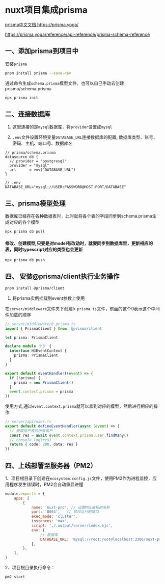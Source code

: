 # nuxt项目集成prisma

<a href="https://prisma.yoga/" target="_blank">prisma中文文档 https://prisma.yoga/</a>

<a href="https://prisma.yoga/reference/api-reference/prisma-schema-reference" target="_blank">https://prisma.yoga/reference/api-reference/prisma-schema-reference</a>

## 一、添加prisma到项目中
安装`prisma`
```bash
pnpm install prisma --save-dev
```
通过命令生成`schema.prisma`模型文件，也可以自己手动去创建prisma/schema.prisma
```bash
npx prisma init
```
## 二、连接数据库
1. 这里连接的是`mysql`数据库，将`provider`设置成`mysql`

2. `.env`文件设置环境变量`DATABASE_URL`连接数据库的配置,
数据库类型、账号、密码、主机、端口号、数据库名
```prisma
// prisma/schema.prisma
datasource db {
  // provider = "postgresql"
  provider = "mysql"
  url      = env("DATABASE_URL")
}

// .env
DATABASE_URL="mysql://USER:PASSWORD@HOST:PORT/DATABASE"
```

## 三、prisma模型处理
数据库已经存在各种数据表时，此时就将各个表的字段同步到schema.prisma生成对应的各个模型
```bash
npx prisma db pull
```

#### 修改、创建模型,只要是对model有改动时，就要同步到数据库里，更新相应的表，同时typescript对应的类型也会更新
```bash
npx prisma db push
```

## 四、 安装@prisma/client执行业务操作
```bash
pnpm install @prisma/client
```
1. 将prisma实例挂载到event参数上使用

在`server/middleware`文件夹下创建`0.prisma.ts`文件，前面的这个0表示这个中间件加载的顺序
```typescript
// server/middleware/0.prisma.ts
import { PrismaClient } from '@prisma/client'

let prisma: PrismaClient

declare module 'h3' {
  interface H3EventContext {
    prisma: PrismaClient
  }
}

export default eventHandler((event) => {
  if (!prisma) {
    prisma = new PrismaClient()
  }
  event.context.prisma = prisma
})
```

使用方式,通过`event.context.prisma`就可以拿到对应的模型，然后进行相应的操作
```typescript
// server/api/user.ts
export default defineEventHandler(async (event) => {
  // 获取用户表的所有用户
  const res = await event.context.prisma.user.findMany()
  // console.log(res)
  return { code: 200, data: res }
})
```

<!-- npx prisma db pull -->

<!-- npx prisma db push -->

## 四、上线部署至服务器（PM2）
1、项目根目录下创建在`ecosystem.config.js`文件，使用PM2作为进程监控，应用程序发生错误时，PM2会自动重启进程
```javascript
module.exports = {
    apps: [
        {
            name: 'nuxt-pro', // 设置PM2进程的名称
            port: '8004',   // 项目运行的端口
            exec_mode: 'cluster',
            instances: 'max',
            script: './.output/server/index.mjs',
            env: {
                // 数据库
                DATABASE_URL: 'mysql://root:root@localhost:3306/nuxt-pro',  // 更改成实际的数据库
            },
        },
    ],
}
```
2、项目根目录执行命令：
```bash
pm2 start
```
